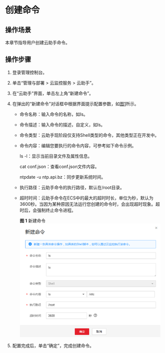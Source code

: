 # 创建命令<a name="ZH-CN_TOPIC_0138971308"></a>

## 操作场景<a name="section86441647572"></a>

本章节指导用户创建云助手命令。

## 操作步骤<a name="section375662210216"></a>

1.  登录管理控制台。
2.  单击“管理与部署 \> 云监控服务 \> 云助手”。
3.  在“云助手”界面，单击左上角“新建命令”。
4.  在弹出的“新建命令”对话框中根据界面提示配置参数，如[图1](#fig12772151411299)所示。
    -   命令名称：输入命令的名称，如ls。
    -   命令描述：输入命令的描述，自定义，如ls。
    -   命令类型：云助手现阶段仅支持Shell类型的命令，其他类型正在开发中。
    -   命令内容：编辑您要执行的命令内容，可参考如下命令示例。

        ls -l：显示当前目录文件及属性信息。

        cat conf.json：查看conf.json文件内容。

        ntpdate -u ntp.api.bz：同步更新系统时间。

    -   执行路径：云助手命令的执行路径，默认在/root目录。
    -   超时时间：云助手命令在ECS中的最大的超时时长，单位为秒，默认为3600秒。当因为某种原因无法运行您创建的命令时，会出现超时现象。超时后，会强制终止命令进程。

        **图 1**  新建命令<a name="fig12772151411299"></a>  
        ![](figures/新建命令.png "新建命令")


5.  配置完成后，单击“确定”，完成创建命令。

